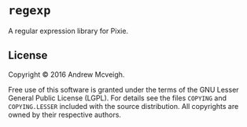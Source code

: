# `regexp`

A regular expression library for Pixie.

## License

Copyright © 2016 Andrew Mcveigh.

Free use of this software is granted under the terms of the GNU Lesser
General Public License (LGPL). For details see the files `COPYING` and
`COPYING.LESSER` included with the source distribution. All copyrights
are owned by their respective authors.
